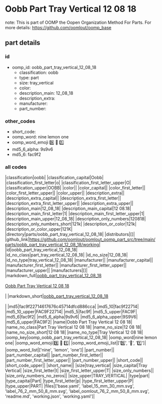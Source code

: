 # Oobb Part Tray Vertical 12 08 18  

note: This is part of OOMP the Oopen Organization Method For Parts. For more details: https://github.com/oomlout/oomp_base

##  part details





### id
* oomp_id: oobb_part_tray_vertical_12_08_18
  * classification: oobb
  * type: part
  * size: tray_vertical
  * color: 
  * description_main: 12_08_18
  * description_extra: 
  * manufacturer: 
  * part_number: 

### other_codes
* short_code: 
* oomp_word: nine lemon one
* oomp_word_emoji :nine: :lemon: :one:
* md5_6_alpha: 9s9v6
* md5_6: fac9f2

### all codes 
|classification|oobb|
|classification_capital|Oobb|
|classification_first_letter|o|
|classification_first_letter_upper|O|
|classification_upper|OOBB|
|color||
|color_capital||
|color_first_letter||
|color_first_letter_upper||
|color_upper||
|description_extra||
|description_extra_capital||
|description_extra_first_letter||
|description_extra_first_letter_upper||
|description_extra_upper||
|description_main|12_08_18|
|description_main_capital|12 08.18|
|description_main_first_letter|1|
|description_main_first_letter_upper|1|
|description_main_upper|12_08_18|
|description_only_numbers|120818|
|description_only_numbers_short|121k|
|description_or_color|121k|
|description_or_color_upper|121K|
|directory|parts/oobb_part_tray_vertical_12_08_18|
|distributors|[]|
|github_link|https://github.com/oomlout/oomlout_oomp_part_src/tree/main/parts/oobb_part_tray_vertical_12_08_18/working|
|id|oobb_part_tray_vertical_12_08_18|
|id_no_class|part_tray_vertical_12_08_18|
|id_no_size|12_08_18|
|id_no_type|tray_vertical_12_08_18|
|manufacturer||
|manufacturer_capital||
|manufacturer_first_letter||
|manufacturer_first_letter_upper||
|manufacturer_upper||
|manufacturers|[]|
|markdown_full|[oobb_part_tray_vertical_12_08_18](https://github.com/oomlout/oomlout_oomp_part_src/tree/main/parts/oobb_part_tray_vertical_12_08_18/working)<br>[](https://github.com/oomlout/oomlout_oomp_part_src/tree/main/parts/oobb_part_tray_vertical_12_08_18/working)<br>[Oobb Part Tray Vertical 12 08 18](https://github.com/oomlout/oomlout_oomp_part_src/tree/main/parts/oobb_part_tray_vertical_12_08_18/working)<br><br>|
|markdown_short|[oobb_part_tray_vertical_12_08_18](https://github.com/oomlout/oomlout_oomp_part_src/tree/main/parts/oobb_part_tray_vertical_12_08_18/working)<br><br>|
|md5|fac9f22714617676c45714dfcd886cca|
|md5_10|fac9f22714|
|md5_10_upper|FAC9F22714|
|md5_5|fac9f|
|md5_5_upper|FAC9F|
|md5_6|fac9f2|
|md5_6_alpha|9s9v6|
|md5_6_alpha_upper|9S9V6|
|md5_6_upper|FAC9F2|
|name|Oobb Part Tray Vertical 12 08 18|
|name_no_class|Part Tray Vertical 12 08 18|
|name_no_size|12 08 18|
|name_no_size_short|12 08 18|
|name_no_type|Tray Vertical 12 08 18|
|oomp_key|oomp_oobb_part_tray_vertical_12_08_18|
|oomp_word|nine lemon one|
|oomp_word_emoji|:nine: :lemon: :one:|
|oomp_word_emoji_list|[':nine:', ':lemon:', ':one:']|
|oomp_word_list|['nine', 'lemon', 'one']|
|part_number||
|part_number_capital||
|part_number_first_letter||
|part_number_first_letter_upper||
|part_number_upper||
|short_code||
|short_code_upper||
|short_name||
|size|tray_vertical|
|size_capital|Tray Vertical|
|size_first_letter|t|
|size_first_letter_upper|T|
|size_only_numbers||
|size_only_numbers_no_zeros||
|size_upper|TRAY_VERTICAL|
|type|part|
|type_capital|Part|
|type_first_letter|p|
|type_first_letter_upper|P|
|type_upper|PART|
|files|['base.yaml', 'label_15_mm_30_mm.svg', 'label_76_2_mm_50_8_mm.svg', 'label_oomlout_76_2_mm_50_8_mm.svg', 'readme.md', 'working.json', 'working.yaml']|
